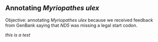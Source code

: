## Annotating *Myriopathes ulex*

Objective: annotating *Myriopathes ulex* because we received feedback from GenBank saying that *ND5* was missing a legal start codon.

*this is a test*